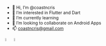 - 👋 Hi, I’m @coastncris
- 👀 I’m interested in Flutter and Dart
- 🌱 I’m currently learning 
- 💞️ I’m looking to collaborate on Android Apps
- 📫 coastncris@gmail.com

<div float="left">
  <img width="5%" src="https://cdn.icon-icons.com/icons2/2107/PNG/512/file_type_flutter_icon_130599.png">
  <img width="5%" src="https://user-images.githubusercontent.com/26507463/53453892-49908900-3a04-11e9-9dce-77ed3d694326.png">
</div>
